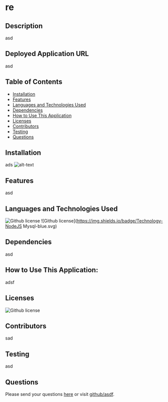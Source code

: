 # re 
## Description
asd
## Deployed Application URL
asd
## Table of Contents
* [Installation](#installation)
* [Features](#features)
* [Languages and Technologies Used](#languages-and-technologies-used)
* [Dependencies](#dependencies)
* [How to Use This Application](#how-to-use-this-application)
* [Licenses](#Licenses)
* [Contributors](#contributors)
* [Testing](#testing)
* [Questions](#questions)
## Installation
ads
![alt-text](asd)
## Features
asd
## Languages and Technologies Used
![Github license](https://img.shields.io/badge/Language-HTML,CSS-blue.svg)
![Github license](https://img.shields.io/badge/Technology-NodeJS Mysql-blue.svg)
## Dependencies
asd
## How to Use This Application:
adsf
## Licenses
![Github license](https://img.shields.io/badge/license-MIT,APACHE2.0-blue.svg)
## Contributors
sad
## Testing
asd
## Questions
Please send your questions [here](mailto:Bradm@gmail.com?subject=[GitHub]%20Dev%20Connect) or visit [github/asdf](https://github.com/asdf).
